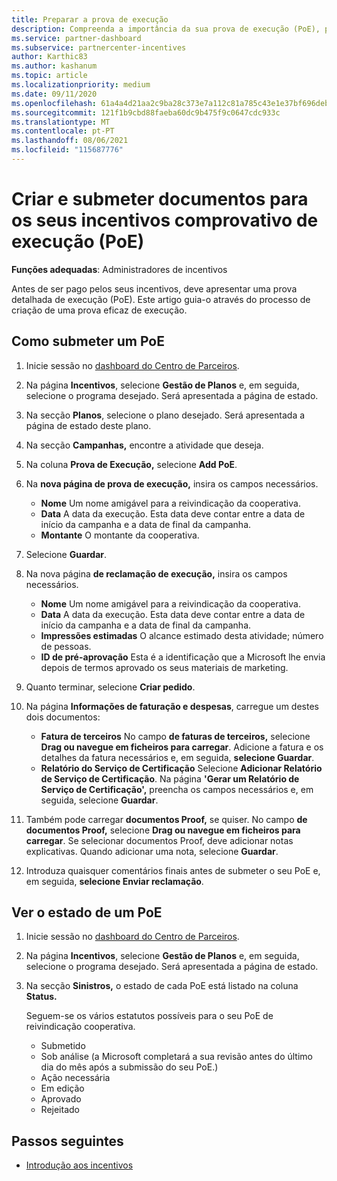 ```yaml
---
title: Preparar a prova de execução
description: Compreenda a importância da sua prova de execução (PoE), prazos, estado de visualização e diretrizes de submissão.
ms.service: partner-dashboard
ms.subservice: partnercenter-incentives
author: Karthic83
ms.author: kashanum
ms.topic: article
ms.localizationpriority: medium
ms.date: 09/11/2020
ms.openlocfilehash: 61a4a4d21aa2c9ba28c373e7a112c81a785c43e1e37bf696deb77434516a9e7c
ms.sourcegitcommit: 121f1b9cbd88faeba60dc9b475f9c0647cdc933c
ms.translationtype: MT
ms.contentlocale: pt-PT
ms.lasthandoff: 08/06/2021
ms.locfileid: "115687776"
---
```

# <a name="create-and-submit-documents-for-your-incentives-proof-of-execution-poe"></a>Criar e submeter documentos para os seus incentivos comprovativo de execução (PoE)

**Funções adequadas**: Administradores de incentivos

Antes de ser pago pelos seus incentivos, deve apresentar uma prova detalhada de execução (PoE). Este artigo guia-o através do processo de criação de uma prova eficaz de execução.

## <a name="how-to-submit-a-poe"></a>Como submeter um PoE

1. Inicie sessão no [dashboard do Centro de Parceiros](https://partner.microsoft.com/dashboard/).

2. Na página **Incentivos**, selecione **Gestão de Planos** e, em seguida, selecione o programa desejado. Será apresentada a página de estado.

3. Na secção **Planos**, selecione o plano desejado. Será apresentada a página de estado deste plano.

4. Na secção **Campanhas,** encontre a atividade que deseja.

5. Na coluna **Prova de Execução,** selecione **Add PoE**.

6. Na **nova página de prova de execução,** insira os campos necessários.

   - **Nome**  Um nome amigável para a reivindicação da cooperativa.
   - **Data**  A data da execução. Esta data deve contar entre a data de início da campanha e a data de final da campanha.
   - **Montante**  O montante da cooperativa.

7. Selecione **Guardar**.

8. Na nova página **de reclamação de execução,** insira os campos necessários.

   - **Nome**  Um nome amigável para a reivindicação da cooperativa.
   - **Data**  A data da execução. Esta data deve contar entre a data de início da campanha e a data de final da campanha.
   - **Impressões estimadas**   O alcance estimado desta atividade; número de pessoas.
   - **ID de pré-aprovação**   Esta é a identificação que a Microsoft lhe envia depois de termos aprovado os seus materiais de marketing.

9. Quanto terminar, selecione **Criar pedido**.

10. Na página **Informações de faturação e despesas**, carregue um destes dois documentos:
    - **Fatura de terceiros**  No campo **de faturas de terceiros,** selecione **Drag ou navegue em ficheiros para carregar**. Adicione a fatura e os detalhes da fatura necessários e, em seguida, **selecione Guardar**.
    - **Relatório do Serviço de Certificação**  Selecione **Adicionar Relatório de Serviço de Certificação**. Na página **'Gerar um Relatório de Serviço de Certificação',** preencha os campos necessários e, em seguida, selecione **Guardar**.

11. Também pode carregar **documentos Proof,** se quiser. No campo **de documentos Proof,** selecione **Drag ou navegue em ficheiros para carregar**. Se selecionar documentos Proof, deve adicionar notas explicativas. Quando adicionar uma nota, selecione **Guardar**.

12. Introduza quaisquer comentários finais antes de submeter o seu PoE e, em seguida, **selecione Enviar reclamação**.

## <a name="view-the-status-of-a-poe"></a>Ver o estado de um PoE

1. Inicie sessão no [dashboard do Centro de Parceiros](https://partner.microsoft.com/dashboard/).

2. Na página **Incentivos**, selecione **Gestão de Planos** e, em seguida, selecione o programa desejado. Será apresentada a página de estado.

3. Na secção **Sinistros,** o estado de cada PoE está listado na coluna **Status.**

   Seguem-se os vários estatutos possíveis para o seu PoE de reivindicação cooperativa.

   - Submetido
   - Sob análise (a Microsoft completará a sua revisão antes do último dia do mês após a submissão do seu PoE.)
   - Ação necessária
   - Em edição
   - Aprovado
   - Rejeitado

## <a name="next-steps"></a>Passos seguintes

- [Introdução aos incentivos](incentives-get-started-intro.md)